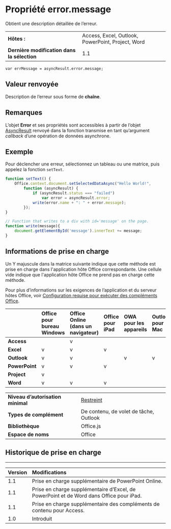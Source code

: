 
# <a name="error.message-property"></a>Propriété error.message
Obtient une description détaillée de l’erreur.

|||
|:-----|:-----|
|**Hôtes :**|Access, Excel, Outlook, PowerPoint, Project, Word|
|**Dernière modification dans la sélection**|1.1|

```
var errMessage = asyncResult.error.message;
```


## <a name="return-value"></a>Valeur renvoyée

Description de l’erreur sous forme de **chaîne**.


## <a name="remarks"></a>Remarques

L’objet **Error** et ses propriétés sont accessibles à partir de l’objet [AsyncResult](../../reference/shared/asyncresult.md) renvoyé dans la fonction transmise en tant qu’argument _callback_ d’une opération de données asynchrone.


## <a name="example"></a>Exemple

Pour déclencher une erreur, sélectionnez un tableau ou une matrice, puis appelez la fonction `setText`.


```js
function setText() {
    Office.context.document.setSelectedDataAsync("Hello World!",
        function (asyncResult) {
            if (asyncResult.status === "failed")
                var error = asyncResult.error;
            write(error.name + ": " + error.message);
        });
}

// Function that writes to a div with id='message' on the page.
function write(message){
    document.getElementById('message').innerText += message; 
}
```




## <a name="support-details"></a>Informations de prise en charge


Un Y majuscule dans la matrice suivante indique que cette méthode est prise en charge dans l'application hôte Office correspondante. Une cellule vide indique que l'application hôte Office ne prend pas en charge cette méthode.

Pour plus d’informations sur les exigences de l’application et du serveur hôtes Office, voir [Configuration requise pour exécuter des compléments Office](../../docs/overview/requirements-for-running-office-add-ins.md).

||**Office pour bureau Windows**|**Office Online (dans un navigateur)**|**Office pour iPad**|**OWA pour les appareils**|**Outlook pour Mac**|
|:-----|:-----|:-----|:-----|:-----|:-----|
|**Access**||v||||
|**Excel**|v|v|v|||
|**Outlook**|v|v||v|v|
|**PowerPoint**|v|v|v|||
|**Project**|v|||||
|**Word**|v|v|v|||

|||
|:-----|:-----|
|**Niveau d’autorisation minimal**|[Restreint](../../docs/develop/requesting-permissions-for-api-use-in-content-and-task-pane-add-ins.md)|
|**Types de complément**|De contenu, de volet de tâche, Outlook|
|**Bibliothèque**|Office.js|
|**Espace de noms**|Office|

## <a name="support-history"></a>Historique de prise en charge



****


|**Version**|**Modifications**|
|:-----|:-----|
|1.1|Prise en charge supplémentaire de PowerPoint Online.|
|1.1|Prise en charge supplémentaire d’Excel, de PowerPoint et de Word dans Office pour iPad.|
|1.1|Prise en charge supplémentaire des compléments de contenu pour Access.|
|1.0|Introduit|
